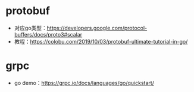 # protobuf
- 对应go类型：https://developers.google.com/protocol-buffers/docs/proto3#scalar
- 教程：https://colobu.com/2019/10/03/protobuf-ultimate-tutorial-in-go/
# grpc
- go demo：https://grpc.io/docs/languages/go/quickstart/